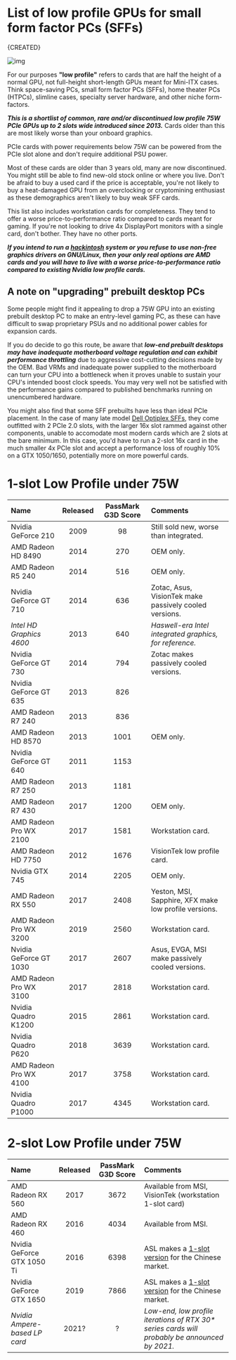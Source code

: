 <!--updated 2020/10/22-->
# List of low profile GPUs for small form factor PCs (SFFs)
{CREATED}

![img](assets/low_profile_gpu.jpg)

For our purposes **"low profile"** refers to cards that are half the height of a normal GPU, not full-height short-length GPUs meant for Mini-ITX cases.
Think space-saving PCs, small form factor PCs (SFFs), home theater PCs (HTPCs), slimline cases, specialty server hardware, and other niche form-factors.

***This is a shortlist of common, rare and/or discontinued low profile 75W PCIe GPUs up to 2 slots wide introduced since 2013.***
Cards older than this are most likely worse than your onboard graphics.

PCIe cards with power requirements below 75W can be powered from the PCIe slot alone and don't require additional PSU power.

Most of these cards are older than 3 years old, many are now discontinued.
You might still be able to find new-old stock online or where you live.
Don't be afraid to buy a used card if the price is acceptable, you're not likely to buy a heat-damaged GPU from an overclocking or cryptomining enthusiast as these demographics aren't likely to buy weak SFF cards.

This list also includes workstation cards for completeness.
They tend to offer a worse price-to-performance ratio compared to cards meant for gaming.
If you're not looking to drive 4x DisplayPort monitors with a single card, don't bother.
They have no other ports.

***If you intend to run a [hackintosh][1] system or you refuse to use non-free graphics drivers on GNU/Linux, then your only real options are AMD cards and you will have to live with a worse price-to-performance ratio compared to existing Nvidia low profile cards.***

## A note on "upgrading" prebuilt desktop PCs
Some people might find it appealing to drop a 75W GPU into an existing prebuilt desktop PC to make an entry-level gaming PC, as these can have difficult to swap proprietary PSUs and no additional power cables for expansion cards.

If you do decide to go this route, be aware that ***low-end prebuilt desktops may have inadequate motherboard voltage regulation and can exhibit performance throttling*** due to aggressive cost-cutting decisions made by the OEM. Bad VRMs and inadequate power supplied to the motherboard can turn your CPU into a bottleneck when it proves unable to sustain your CPU's intended boost clock speeds.
You may very well not be satisfied with the performance gains compared to published benchmarks running on unencumbered hardware.


You might also find that some SFF prebuilts have less than ideal PCIe placement.
In the case of many late model [Dell Optiplex SFFs][5], they come outfitted with 2 PCIe 2.0 slots, with the larger 16x slot rammed against other components, unable to accomodate most modern cards which are 2 slots at the bare minimum.
In this case, you'd have to run a 2-slot 16x card in the much smaller 4x PCIe slot and accept a performance loss of roughly 10% on a GTX 1050/1650, potentially more on more powerful cards.


# 1-slot Low Profile under 75W
| Name | Released | PassMark G3D Score | Comments |
| :-- | :--: | :--: | :-- |
| Nvidia GeForce 210 | 2009 | 98 | Still sold new, worse than integrated. |
| AMD Radeon HD 8490 | 2014 | 270 | OEM only. |
| AMD Radeon R5 240 | 2014 | 516 | OEM only. |
| Nvidia GeForce GT 710 | 2014 | 636 | Zotac, Asus, VisionTek make passively cooled versions. |
| _Intel HD Graphics 4600_ | 2013 | 640 | _Haswell-era Intel integrated graphics, for reference._ |
| Nvidia GeForce GT 730 | 2014 | 794 | Zotac makes passively cooled versions. |
| Nvidia GeForce GT 635 | 2013 | 826 | |
| AMD Radeon R7 240 | 2013 | 836 | |
| AMD Radeon HD 8570 | 2013 | 1001 | OEM only. |
| Nvidia GeForce GT 640 | 2011 | 1153 | |
| AMD Radeon R7 250 | 2013 | 1181 | |
| AMD Radeon R7 430 | 2017 | 1200 | OEM only. |
| AMD Radeon Pro WX 2100 | 2017 | 1581 | Workstation card. |
| AMD Radeon HD 7750 | 2012 | 1676 | VisionTek low profile card. |
| Nvidia GTX 745 | 2014 | 2205 | OEM only. |
| AMD Radeon RX 550 | 2017 | 2408 | Yeston, MSI, Sapphire, XFX make low profile versions. |
| AMD Radeon Pro WX 3200 | 2019 | 2560 | Workstation card. |
| Nvidia GeForce GT 1030 | 2017 | 2607 | Asus, EVGA, MSI make passively cooled versions. |
| AMD Radeon Pro WX 3100 | 2017 | 2818 | Workstation card. |
| Nvidia Quadro K1200 | 2015 | 2861 | Workstation card. |
| Nvidia Quadro P620 | 2018 | 3639 | Workstation card. |
| AMD Radeon Pro WX 4100 | 2017 | 3758 | Workstation card. |
| Nvidia Quadro P1000 | 2017 | 4345 | Workstation card. |

# 2-slot Low Profile under 75W
| Name | Released | PassMark G3D Score | Comments |
| :-- | :--: | :--: | :-- |
| AMD Radeon RX 560 | 2017 | 3672 | Available from MSI, VisionTek (workstation 1-slot card) |
| AMD Radeon RX 460 | 2016 | 4034 | Available from MSI. |
| Nvidia GeForce GTX 1050 Ti | 2016 | 6398 | ASL makes a [1-slot version][3] for the Chinese market. |
| Nvidia GeForce GTX 1650 | 2019 | 7866 | ASL makes a [1-slot version][4] for the Chinese market. |
| _Nvidia Ampere-based LP card_ | 2021? | ? | _Low-end, low profile iterations of RTX 30* series cards will probably be announced by 2021._ |

[1]: https://en.wikipedia.org/wiki/Hackintosh
[2]: https://www.gnu.org/philosophy/free-software-even-more-important.html
[3]: https://videocardz.net/asl-geforce-gtx-1050-ti-4gb-battle-flag
[4]: https://videocardz.net/asl-geforce-gtx-1650-4gb-war-knife
[5]: https://www.dell.com/support/manuals/us/en/19/optiplex-9020-desktop/opt9020sffom-v2/system-board-components?guid=guid-f9b65300-4829-4b63-9770-237e6c10dcc7


